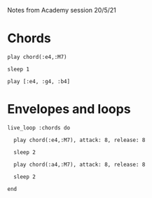 Notes from Academy session 20/5/21

# Chords

```
play chord(:e4,:M7)

sleep 1

play [:e4, :g4, :b4]
```

# Envelopes and loops

```
live_loop :chords do
  
  play chord(:e4,:M7), attack: 8, release: 8
  
  sleep 2
  
  play chord(:a4,:M7), attack: 8, release: 8
  
  sleep 2
  
end
```


